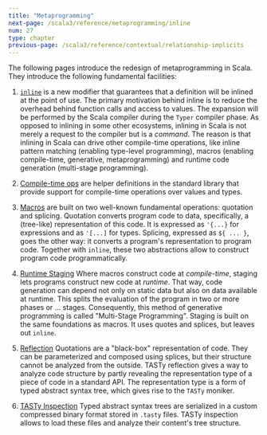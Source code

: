 ```yaml
---
title: "Metaprogramming"
next-page: /scala3/reference/metaprogramming/inline
num: 27
type: chapter
previous-page: /scala3/reference/contextual/relationship-implicits
---
```


<!-- THIS FILE HAS BEEN GENERATED BY SCALADOC PREPROCESSOR. NOTE THAT ANY CHANGES TO THIS FILE CAN BE OVERRIDEN IN THE FUTURE -->

The following pages introduce the redesign of metaprogramming in Scala. They
introduce the following fundamental facilities:

1. [`inline`](./metaprogramming/inline.html) is a new modifier that guarantees that
   a definition will be inlined at the point of use. The primary motivation
   behind inline is to reduce the overhead behind function calls and access to
   values. The expansion will be performed by the Scala compiler during the
   `Typer` compiler phase. As opposed to inlining in some other ecosystems,
   inlining in Scala is not merely a request to the compiler but is a
   _command_. The reason is that inlining in Scala can drive other compile-time
   operations, like inline pattern matching (enabling type-level
   programming), macros (enabling compile-time, generative, metaprogramming) and
   runtime code generation (multi-stage programming).

2. [Compile-time ops](./metaprogramming/compiletime-ops.html) are helper definitions in the
   standard library that provide support for compile-time operations over values and types.

3. [Macros](./metaprogramming/macros.html) are built on two well-known fundamental
   operations: quotation and splicing.  Quotation converts program code to
   data, specifically, a (tree-like) representation of this code. It is
   expressed as `'{...}` for expressions and as `'[...]` for types. Splicing,
   expressed as `${ ... }`, goes the other way: it converts a program's representation
   to program code. Together with `inline`, these two abstractions allow
   to construct program code programmatically.

4. [Runtime Staging](./metaprogramming/staging.html) Where macros construct code at _compile-time_,
   staging lets programs construct new code at _runtime_. That way,
   code generation can depend not only on static data but also on data available at runtime. This splits the evaluation of the program in two or more phases or ...
   stages. Consequently, this method of generative programming is called "Multi-Stage Programming". Staging is built on the same foundations as macros. It uses
   quotes and splices, but leaves out `inline`.

5. [Reflection](./metaprogramming/reflection.html) Quotations are a "black-box"
   representation of code. They can be parameterized and composed using
   splices, but their structure cannot be analyzed from the outside. TASTy
   reflection gives a way to analyze code structure by partly revealing the representation type of a piece of code in a standard API. The representation
   type is a form of typed abstract syntax tree, which gives rise to the `TASTy`
   moniker.

6. [TASTy Inspection](./metaprogramming/tasty-inspect.html) Typed abstract syntax trees are serialized
   in a custom compressed binary format stored in `.tasty` files. TASTy inspection allows
   to load these files and analyze their content's tree structure.

